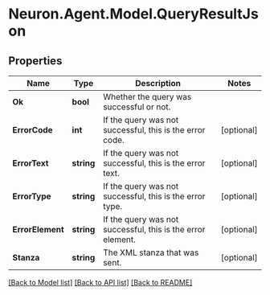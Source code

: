 # Neuron.Agent.Model.QueryResultJson

## Properties

Name | Type | Description | Notes
------------ | ------------- | ------------- | -------------
**Ok** | **bool** | Whether the query was successful or not. | 
**ErrorCode** | **int** | If the query was not successful, this is the error code. | [optional] 
**ErrorText** | **string** | If the query was not successful, this is the error text. | [optional] 
**ErrorType** | **string** | If the query was not successful, this is the error type. | [optional] 
**ErrorElement** | **string** | If the query was not successful, this is the error element. | [optional] 
**Stanza** | **string** | The XML stanza that was sent. | [optional] 

[[Back to Model list]](../README.md#documentation-for-models) [[Back to API list]](../README.md#documentation-for-api-endpoints) [[Back to README]](../README.md)

